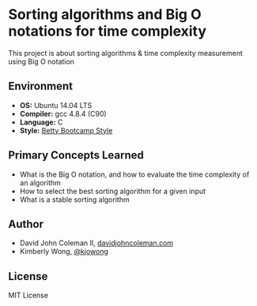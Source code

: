 # Sorting algorithms and Big O notations for time complexity

This project is about sorting algorithms & time complexity measurement using
Big O notation

## Environment

* __OS:__ Ubuntu 14.04 LTS
* __Compiler:__ gcc 4.8.4 (C90)
* __Language:__ C
* __Style:__ [Betty Bootcamp Style](https://github.com/bootcampschool/Betty)

## Primary Concepts Learned

* What is the Big O notation, and how to evaluate the time complexity of
  an algorithm
* How to select the best sorting algorithm for a given input
* What is a stable sorting algorithm

## Author

* David John Coleman II, [davidjohncoleman.com](http://www.davidjohncoleman.com/)
* Kimberly Wong, [@kjowong](https://www.github.com/kjowong)

## License

MIT License
